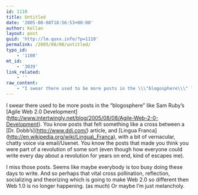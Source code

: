 ```yaml
---
id: 1110
title: Untitled
date: '2005-08-08T18:56:53+00:00'
author: Kellan
layout: post
guid: 'http://lm.quxx.info/?p=1110'
permalink: /2005/08/08/untitled/
typo_id:
    - '1108'
mt_id:
    - '3039'
link_related:
    - ''
raw_content:
    - "I swear there used to be more posts in the \\\"blogosphere\\\" like Sam Ruby\\'s [Agile Web 2.0 Development](http://www.intertwingly.net/blog/2005/08/08/Agile-Web-2-0-Development).  You know posts that felt something like a cross between a [Dr. Dobb\\'s](http://www.ddj.com/) article, and [Lingua Franca](http://en.wikipedia.org/wiki/Lingua_Franca), with a bit of vernacular, chatty voice via email/Usenet.  You know the posts that made you think you were part of a revolution of some sort (even though how everyone could write every day about a revolution for years on end, kind of escapes me).  \n\nI miss those posts.  Seems like maybe everybody is too busy doing these days to write.  And so perhaps that vital cross pollination, reflection, socializing and theorizing which is going to make Web 2.0 so different then Web 1.0 is no longer happening. (as much)  Or maybe I\\'m just melancholy."
---
```


I swear there used to be more posts in the “blogosphere” like Sam Ruby’s \[Agile Web 2.0 Development\](http://www.intertwingly.net/blog/2005/08/08/Agile-Web-2-0-Development). You know posts that felt something like a cross between a \[Dr. Dobb’s\](http://www.ddj.com/) article, and \[Lingua Franca\](http://en.wikipedia.org/wiki/Lingua\_Franca), with a bit of vernacular, chatty voice via email/Usenet. You know the posts that made you think you were part of a revolution of some sort (even though how everyone could write every day about a revolution for years on end, kind of escapes me).

I miss those posts. Seems like maybe everybody is too busy doing these days to write. And so perhaps that vital cross pollination, reflection, socializing and theorizing which is going to make Web 2.0 so different then Web 1.0 is no longer happening. (as much) Or maybe I’m just melancholy.